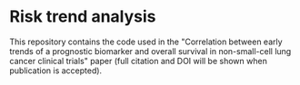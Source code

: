 # Risk trend analysis

This repository contains the code used in the "Correlation between early trends of a prognostic biomarker and overall survival in non-small-cell lung cancer clinical trials" paper (full citation and DOI will be shown when publication is accepted).